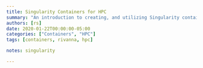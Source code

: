 ```yaml
---
title: Singularity Containers for HPC
summary: "An introduction to creating, and utilizing Singularity containers on an HPC system."
authors: [rs]
date: 2020-01-22T00:00:00-05:00
categories: ["Containers", "HPC"]
tags: [containers, rivanna, hpc]

notes: singularity

---
```


